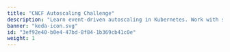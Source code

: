 ```yaml
---
title: "CNCF Autoscaling Challenge"
description: "Learn event-driven autoscaling in Kubernetes. Work with scaled objects in KEDA, monitoring with Prometheus, Open Telemetry & CloudEvents and advanced KEDA configurations."
banner: "keda-icon.svg"
id: "3ef92e40-b0e4-47bd-8f84-1b369cb41c0e"
weight: 1
---
```

